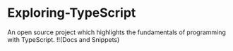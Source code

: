 # Exploring-TypeScript
An open source project which highlights the fundamentals of programming with TypeScript. !!(Docs and Snippets)
